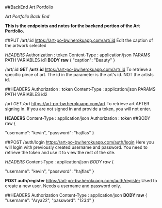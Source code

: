 ##BackEnd Art Portfolio

*Art Portfolio Back End*

**This is the endpoints and notes for the backend portion of the Art Portfolio.**


##PUT /art/:id
https://art-po-bw.herokuapp.com/art/:id
Edit the caption of the artwork selected

*HEADERS*
Authorization : token
Content-Type : application/json
PARAMS
PATH VARIABLES
id1
**BODY raw**
{
	"caption": "Beauty"
}



/art/:id
**GET /art/:id**
https://art-po-bw.herokuapp.com/art/:id
To retrieve a specific piece of art. The id in the parameter is the art's id. NOT the artists id.

##HEADERS
Authorization : token
Content-Type : application/json
PARAMS
PATH VARIABLES
id2



/art
*GET /art*
https://art-po-bw.herokuapp.com/art
To retrieve art AFTER signing in. If you are not signed in and provide a token, you will not enter.

**HEADERS**
Content-Type : application/json
Authorization : token
##BODY raw
{

"username": "kevin",
"password": "hajflas"
}



##POST /auth/login
https://art-po-bw.herokuapp.com/auth/login
Here you will login with previously created username and password. You need to retrieve the token and use it to view the rest of the site.

*HEADERS*
Content-Type : application/json
*BODY raw*
{

"username": "kevin",
"password": "hajflas"
}



**POST auth/register**
https://art-po-bw.herokuapp.com/auth/register
Used to create a new user. Needs a username and password only.

##HEADERS
Authorization
Content-Type : application/json
**BODY raw**
{
	"username": "Arya22",
	"password": "1234"
}